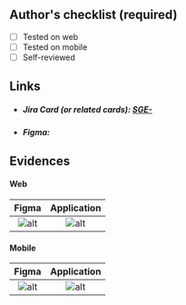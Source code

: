 ## Author's checklist (required)

- [ ] Tested on web
- [ ] Tested on mobile
- [ ] Self-reviewed

## Links

- ##### Jira Card (or related cards): [SGE-](https://fretebras.atlassian.net/browse/SGE-)

- ##### Figma: []()

## Evidences

#### Web

|    Figma    | Application |
| :---------: | :---------: |
| ![alt](url) | ![alt](url) |

#### Mobile

|    Figma    | Application |
| :---------: | :---------: |
| ![alt](url) | ![alt](url) |
